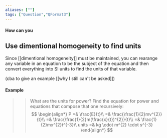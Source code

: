 ```yaml
---
aliases: [""]
tags: ["Question","QFormat3"]
---
```


#### How can you
## Use dimentional homogeneity to find units
Since [[dimentional homogeneity]] must be maintained, you can rearange any variable in an equation to be the subject of the equation and then convert everything into SI units to find the units of that variable.

(cba to give an example [[why I still can't be asked]])

#### Example
>> What are the units for power?
> Find the equation for power and equations that compose that one recursively:
> $$ \begin{align*}
P =& \frac{E}{t}\\
=& \frac{\frac{1}{2}mv^{2}}{t}\\
=& \frac{\frac{1}{2}m(\frac{x}{t})^{2}}{t}\\
=& \frac{1}{2}mx^{2}t^{-3}\\
units =& kg \cdot m^{2} \cdot s^{-3} 
\end{align*} $$